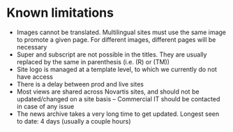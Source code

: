 # Known limitations

* Images cannot be translated. Multilingual sites must use the same image to promote a given page. For different images, different pages will be necessary
* Super and subscript are not possible in the titles. They are usually replaced by the same in parenthesis \(i.e. \(R\) or \(TM\)\)
* Site logo is managed at a template level, to which we currently do not have access
* There is a delay between prod and live sites
* Most views are shared across Novartis sites, and should not be updated/changed on a site basis – Commercial IT should be contacted in case of any issue
* The news archive takes a very long time to get updated. Longest seen to date: 4 days \(usually a couple hours\)

